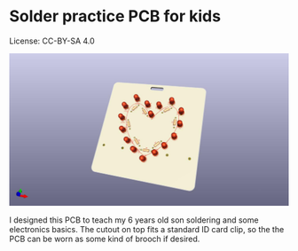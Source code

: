 # Solder practice PCB for kids

License: CC-BY-SA 4.0

![Solder-practice-heart-front.jpg](./Solder-practice-heart-front.jpg)

I designed this PCB to teach my 6 years old son soldering and some electronics basics. The cutout on top fits a standard ID card clip, so the the PCB can be worn as some kind of brooch if desired.
